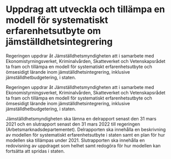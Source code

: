 # Uppdrag att utveckla och tillämpa en modell för systematiskt erfarenhetsutbyte om jämställdhetsintegrering

Regeringen uppdrar åt Jämställdhetsmyndigheten att i samarbete med Ekonomistyrningsverket, Kriminalvården, Skatteverket och Vetenskapsrådet ta fram och tillämpa en modell för systematiskt erfarenhetsutbyte och ömsesidigt lärande inom jämställdhetsintegrering, inklusive jämställdhetbudgetering, i staten.

Regeringen uppdrar åt Jämställdhetsmyndigheten att i samarbete med Ekonomistyrningsverket, Kriminalvården, Skatteverket och Vetenskapsrådet ta fram och tillämpa en modell för systematiskt erfarenhetsutbyte och ömsesidigt lärande inom jämställdhetsintegrering, inklusive jämställdhetbudgetering, i staten.

Jämställdhetsmyndigheten ska lämna en delrapport senast den 31 mars 2021 och en slutrapport senast den 31 mars 2022 till regeringen (Arbetsmarknadsdepartementet). Delrapporten ska innehålla en beskrivning av modellen för systematiskt erfarenhetsutbyte i staten samt en plan för hur modellen ska tillämpas under 2021. Slutrapporten ska innehålla en redovisning av uppdraget som helhet samt redogöra för hur modellen kan fortsätta att spridas i staten.
